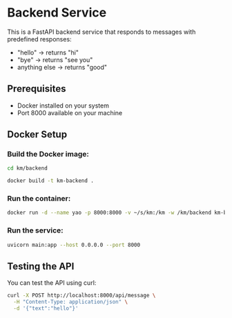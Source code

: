 # Backend Service

This is a FastAPI backend service that responds to messages with predefined responses:
- "hello" → returns "hi"
- "bye" → returns "see you"
- anything else → returns "good"

## Prerequisites

- Docker installed on your system
- Port 8000 available on your machine

## Docker Setup

### Build the Docker image:
```bash
cd km/backend
```

```bash
docker build -t km-backend .
```

### Run the container:
```bash
docker run -d --name yao -p 8000:8000 -v ~/s/km:/km -w /km/backend km-backend sleep infinity
```

### Run the service:
```bash
uvicorn main:app --host 0.0.0.0 --port 8000
```

## Testing the API

You can test the API using curl:
```bash
curl -X POST http://localhost:8000/api/message \
  -H "Content-Type: application/json" \
  -d '{"text":"hello"}'
``` 